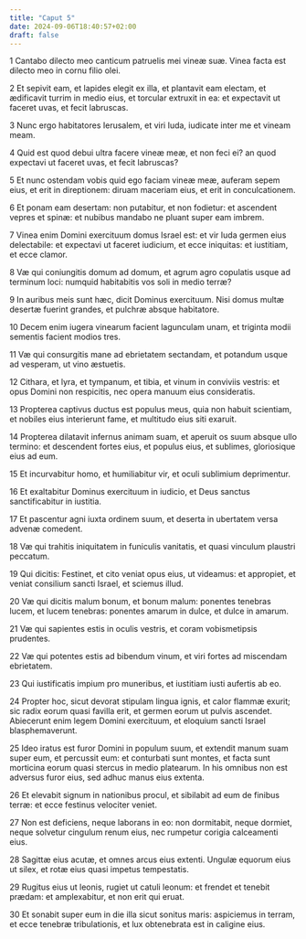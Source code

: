 ```yaml
---
title: "Caput 5"
date: 2024-09-06T18:40:57+02:00
draft: false
---
```




1 Cantabo dilecto meo canticum patruelis mei vineæ suæ. Vinea facta est dilecto meo in cornu filio olei.

2 Et sepivit eam, et lapides elegit ex illa, et plantavit eam electam, et ædificavit turrim in medio eius, et torcular extruxit in ea: et expectavit ut faceret uvas, et fecit labruscas.

3 Nunc ergo habitatores Ierusalem, et viri Iuda, iudicate inter me et vineam meam.

4 Quid est quod debui ultra facere vineæ meæ, et non feci ei? an quod expectavi ut faceret uvas, et fecit labruscas?

5 Et nunc ostendam vobis quid ego faciam vineæ meæ, auferam sepem eius, et erit in direptionem: diruam maceriam eius, et erit in conculcationem.

6 Et ponam eam desertam: non putabitur, et non fodietur: et ascendent vepres et spinæ: et nubibus mandabo ne pluant super eam imbrem.

7 Vinea enim Domini exercituum domus Israel est: et vir Iuda germen eius delectabile: et expectavi ut faceret iudicium, et ecce iniquitas: et iustitiam, et ecce clamor.

8 Væ qui coniungitis domum ad domum, et agrum agro copulatis usque ad terminum loci: numquid habitabitis vos soli in medio terræ?

9 In auribus meis sunt hæc, dicit Dominus exercituum. Nisi domus multæ desertæ fuerint grandes, et pulchræ absque habitatore.

10 Decem enim iugera vinearum facient lagunculam unam, et triginta modii sementis facient modios tres.

11 Væ qui consurgitis mane ad ebrietatem sectandam, et potandum usque ad vesperam, ut vino æstuetis.

12 Cithara, et lyra, et tympanum, et tibia, et vinum in conviviis vestris: et opus Domini non respicitis, nec opera manuum eius consideratis.

13 Propterea captivus ductus est populus meus, quia non habuit scientiam, et nobiles eius interierunt fame, et multitudo eius siti exaruit.

14 Propterea dilatavit infernus animam suam, et aperuit os suum absque ullo termino: et descendent fortes eius, et populus eius, et sublimes, gloriosique eius ad eum.

15 Et incurvabitur homo, et humiliabitur vir, et oculi sublimium deprimentur.

16 Et exaltabitur Dominus exercituum in iudicio, et Deus sanctus sanctificabitur in iustitia.

17 Et pascentur agni iuxta ordinem suum, et deserta in ubertatem versa advenæ comedent.

18 Væ qui trahitis iniquitatem in funiculis vanitatis, et quasi vinculum plaustri peccatum.

19 Qui dicitis: Festinet, et cito veniat opus eius, ut videamus: et appropiet, et veniat consilium sancti Israel, et sciemus illud.

20 Væ qui dicitis malum bonum, et bonum malum: ponentes tenebras lucem, et lucem tenebras: ponentes amarum in dulce, et dulce in amarum.

21 Væ qui sapientes estis in oculis vestris, et coram vobismetipsis prudentes.

22 Væ qui potentes estis ad bibendum vinum, et viri fortes ad miscendam ebrietatem.

23 Qui iustificatis impium pro muneribus, et iustitiam iusti aufertis ab eo.

24 Propter hoc, sicut devorat stipulam lingua ignis, et calor flammæ exurit; sic radix eorum quasi favilla erit, et germen eorum ut pulvis ascendet. Abiecerunt enim legem Domini exercituum, et eloquium sancti Israel blasphemaverunt.

25 Ideo iratus est furor Domini in populum suum, et extendit manum suam super eum, et percussit eum: et conturbati sunt montes, et facta sunt morticina eorum quasi stercus in medio platearum. In his omnibus non est adversus furor eius, sed adhuc manus eius extenta.

26 Et elevabit signum in nationibus procul, et sibilabit ad eum de finibus terræ: et ecce festinus velociter veniet.

27 Non est deficiens, neque laborans in eo: non dormitabit, neque dormiet, neque solvetur cingulum renum eius, nec rumpetur corigia calceamenti eius.

28 Sagittæ eius acutæ, et omnes arcus eius extenti. Ungulæ equorum eius ut silex, et rotæ eius quasi impetus tempestatis.

29 Rugitus eius ut leonis, rugiet ut catuli leonum: et frendet et tenebit prædam: et amplexabitur, et non erit qui eruat.

30 Et sonabit super eum in die illa sicut sonitus maris: aspiciemus in terram, et ecce tenebræ tribulationis, et lux obtenebrata est in caligine eius.

